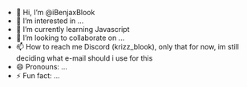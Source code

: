 - 👋 Hi, I’m @iBenjaxBlook
- 👀 I’m interested in ...
- 🌱 I’m currently learning Javascript
- 💞️ I’m looking to collaborate on ...
- 📫 How to reach me Discord (krizz_blook), only that for now, im still deciding what e-mail should i use for this
- 😄 Pronouns: ...
- ⚡ Fun fact: ...

<!---
iBenjaxBlook/iBenjaxBlook is a ✨ special ✨ repository because its `README.md` (this file) appears on your GitHub profile.
You can click the Preview link to take a look at your changes.
--->
